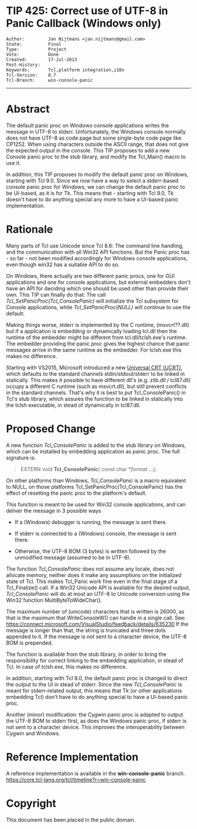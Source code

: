 # TIP 425: Correct use of UTF-8 in Panic Callback (Windows only)
	Author:         Jan Nijtmans <jan.nijtmans@gmail.com>
	State:          Final
	Type:           Project
	Vote:           Done
	Created:        17-Jul-2013
	Post-History:   
	Keywords:       Tcl,platform integration,i18n
	Tcl-Version:    8.7
	Tcl-Branch:     win-console-panic
-----

# Abstract

The default panic proc on Windows console applications writes the
message in UTF-8 to stderr. Unfortunately, the Windows console
normally does not have UTF-8 as code page but some single-byte
code page like CP1252. When using characters outside the ASCII
range, that does not give the expected output in the console.
This TIP proposes to add a new Console panic proc to the stub
library, and modify the Tcl\_Main\(\) macro to use it.

In addition, this TIP proposes to modify the default panic
proc on Windows, starting with Tcl 9.0. Since we now have
a way to select a stderr-based console panic proc for
Windows, we can change the default panic proc to be
UI-based, as it is for Tk. This means that - starting with
Tcl 9.0, Tk doesn't have to do anything special any more
to have a UI-based panic implementation.


# Rationale

Many parts of Tcl use Unicode since Tcl 8.6: The command
line handling, and the communication with all Win32 API functions.
But the Panic proc has - so far - not been modified accordingly
for Windows console applications, even though win32 has a
suitable API to do so.

On Windows, there actually are two different panic procs,
one for GUI applications and one for console applications, but
external embedders don't have an API for deciding which one
should be used other than provide their own. This TIP can
finally do that: The call
_Tcl\_SetPanicProc\(Tcl\_ConsolePanic\)_ will initialize the
Tcl subsystem for Console applications, while
_Tcl\_SetPanicProc\(NULL\)_ will continue to use the default.

Making things worse, stderr is implemented by the C runtime,
\(msvcrt??.dll\) but if a application is embedding or dynamically
loading tcl.dll then the runtime of the embedder might be
different from tcl.dll/tclsh.exe's runtime. The embedder
providing the panic proc gives the highest chance that panic
messages arrive in the same runtime as the embedder.
For tclsh.exe this makes no difference.

Starting with VS2015, Microsoft introduced a new [Universal CRT (UCRT)](https://msdn.microsoft.com/en-us/library/abx4dbyh.aspx),
which defaults to the standard channels stdin/stdout/stderr
to be linked in statically. This makes it possible to
have different dll's (e.g. zlib.dll / tcl87.dll) occupy
a different C runtime (such as msvcrt.dll), but still
prevent conflicts in the standard channels. That's
why it is best to put Tcl\_ConsolePanic\(\) in Tcl's stub
library, which assures the function to be linked in statically
into the tclsh executable, in stead of dynamically in tcl87.dll.

# Proposed Change

A new function _Tcl\_ConsolePanic_ is added to the stub library
on Windows, which can be installed by embedding
application as panic proc. The full signature is:

 > EXTERN void
   **Tcl\_ConsolePanic**\(
       const char \*_format_
       ...\);

On other platforms than Windows, _Tcl\_ConsolePanic_
is a macro equivalent to NULL, on those platforms
Tcl\_SetPanicProc\(Tcl\_ConsolePanic\) has the effect of resetting
the panic proc to the platform's default.

This function is meant to be used for Win32 console
applications, and can deliver the message in 3 possible ways

* If a \(Windows\) debugger is running, the message is sent there.

* If stderr is connected to a \(Windows\) console, the message is
sent there.

* Otherwise, the UTF-8 BOM \(3 bytes\) is written followed by
the unmodified message \(assumed to be in UTF-8\).

The function _Tcl\_ConsolePanic_ does not assume any locale,
does not allocate memory, neither does it make any assumptions
on the initialized state of Tcl. This makes Tcl\_Panic work fine
even in the final stage of a Tcl\_Finalize\(\) call.
If a Win32 Unicode API is available for the desired output,
_Tcl\_ConsolePanic_ will do at most an UTF-8 to Unicode
conversion using the Win32 function MultiByteToWideChar\(\).

The maximum number of \(unicode\) characters that is
written is 26000, as that is the maximum that
WriteConsoleW\(\) can handle in a single call. See: 
<https://connect.microsoft.com/VisualStudio/feedback/details/635230> 
If the message is longer than that, the string is
truncated and three dots appended to it. If
the message is not sent to a character device, the
UTF-8 BOM is prepended.

The function is available from the stub library, in
order to bring the responsibility for correct linking
to the embedding application, in stead of Tcl. In
case of tclsh.exe, this makes no difference.

In addition, starting with Tcl 9.0, the default
panic proc is changed to direct the output to the
UI in stead of stderr. Since the new _Tcl\_ConsolePanic_
is meant for stderr-related output, this means
that Tk (or other applications embedding Tcl) don't
have to do anything special to have a UI-based
panic proc.

Another \(minor\) modification: the Cygwin panic proc is
adapted to output the UTF-8 BOM to stderr first,
as does the Windows panic proc, if stderr is not sent to a
character device. This improves the interoperability
between Cygwin and Windows.

# Reference Implementation

A reference implementation is available in the **win-console-panic** branch.
<https://core.tcl-lang.org/tcl/timeline?r=win-console-panic> 

# Copyright

This document has been placed in the public domain.
